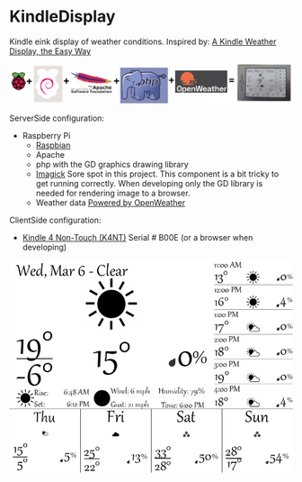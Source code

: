 # KindleDisplay
Kindle eink display of weather conditions. Inspired by: [A Kindle Weather Display, the Easy Way](https://www.galacticstudios.org/kindle-weather-display/)

![Powered By](PoweredBy.png "Powered by: Raspberry Pi + Raspbian + Apache + php + OpenWeather = Kindle Display")

ServerSide configuration:
* Raspberry Pi
    * [Raspbian](https://www.raspberrypi.org/downloads/raspbian/)
    * Apache
    * php with the GD graphics drawing library
    * [Imagick](http://php.net/manual/en/book.imagick.php) Sore spot in this project. This component is a bit tricky to get running correctly. When developing only the GD library is needed for rendering image to a browser.
    * Weather data [Powered by OpenWeather](https://openweathermap.org/api/one-call-3)

ClientSide configuration:
* [Kindle 4 Non-Touch (K4NT)](https://en.wikipedia.org/wiki/Amazon_Kindle#Fourth_generation) Serial # B00E (or a browser when developing)


![Example Display](Example.png)